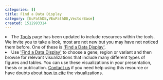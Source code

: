 ```yaml
---
categories: []
title: Find a Data Display
category: [EuPathDB,VEuPathDB,VectorBase]
created: 1512993314
---
```

<li>The <a href="https://www.vectorbase.org/navigation/tools">Tools</a> page has been updated to include resources within the tools. We invite you to take a look, most are not new but you may have not noticed them before. One of these is <a href="https://www.vectorbase.org/info/website/gallery.html">'Find a Data Display'</a>. 

<li>Use <a href="https://www.vectorbase.org/info/website/gallery.html">'Find a Data Display'</a> to choose a gene, region or variant and then browse for relevant visualizations that include many different types of figures and tables. You can use these visualizations in your presentation, thesis or publication. <a href="/contact">Contact us</a> if you need help using this resource or have doubts about <a href="/faqs/how-cite-vectorbase">how to cite</a> the visualizations.</li>
